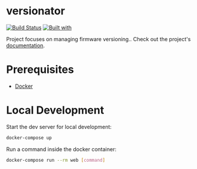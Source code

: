 # versionator

[![Build Status](https://travis-ci.org/davidlso/versionator.svg?branch=master)](https://travis-ci.org/davidlso/versionator)
[![Built with](https://img.shields.io/badge/Built_with-Cookiecutter_Django_Rest-F7B633.svg)](https://github.com/agconti/cookiecutter-django-rest)

Project focuses on managing firmware versioning.. Check out the project's [documentation](http://davidlso.github.io/versionator/).

# Prerequisites

- [Docker](https://docs.docker.com/docker-for-mac/install/)  

# Local Development

Start the dev server for local development:
```bash
docker-compose up
```

Run a command inside the docker container:

```bash
docker-compose run --rm web [command]
```
